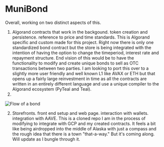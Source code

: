 # MuniBond

Overall, working on two distinct aspects of this. 

1) Algorand contracts that work in the backgound. token creation and persistence. reference to price and time standards. This is Algorand specific and custom made for this project. Right now there is only one standardized bond contract but the store is being integrated with the intention of having the option to change the timeperiod, interest rate and repayment structure. End vision of this would be to have the functionality to modify and create unique bonds to sell as OTC transactions between two parties. I am looking to port this over to a slightly more user friendly and well known L1 like AVAX or ETH but that opens up a fairly large reinvestment in time as all the contracts are written in an entirely different language and use a unique compiler to the Algorand ecosystem (PyTeal and Teal). 
2) 
![Flow of a bond](https://user-images.githubusercontent.com/42774042/174642625-d03dcbbe-cd7c-4e65-a392-b6168e80fa6e.png)


2) Storefronts. front end setup and web page. interaction with wallets. integration with AAVE. This is a cloned repo I am in the process of modifying to integrate with GCP and my created contracts. It feels a bit like being airdropped into the middle of Alaska with just a compass and the rough idea that there is a town "that-a-way." But it's coming along. Will update as I bungle through it.
